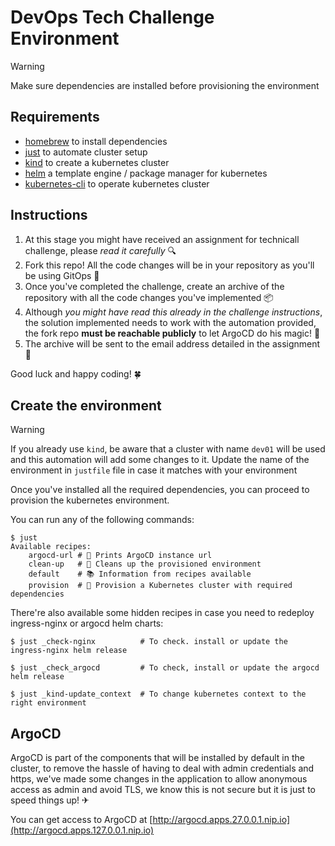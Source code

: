 # DevOps Tech Challenge Environment

> [!WARNING]
> Make sure dependencies are installed before provisioning the environment

## Requirements

- [homebrew](https://brew.sh/) to install dependencies
- [just](https://formulae.brew.sh/formula/just) to automate cluster setup
- [kind](https://formulae.brew.sh/formula/kind) to create a kubernetes cluster
- [helm](https://formulae.brew.sh/formula/helm) a template engine / package manager for kubernetes
- [kubernetes-cli](https://formulae.brew.sh/formula/kubernetes-cli) to operate kubernetes cluster

## Instructions

1. At this stage you might have received an assignment for technicall challenge, please *read it carefully* 🔍
2. Fork this repo! All the code changes will be in your repository as you'll be using GitOps 🧲
3. Once you've completed the challenge, create an archive of the repository with all the code changes you've implemented 📦
4. Although *you might have read this already in the challenge instructions*, the solution implemented needs to work with the automation provided, the fork repo **must be reachable publicly** to let ArgoCD do his magic! 🐙
5. The archive will be sent to the email address detailed in the assignment 📧

Good luck and happy coding! 🍀

## Create the environment

> [!WARNING]
> If you already use `kind`, be aware that a cluster with name `dev01` will be used and this automation will add some changes to it. Update the name of the environment in `justfile` file in case it matches with your environment


Once you've installed all the required dependencies, you can proceed to provision the kubernetes environment.

You can run any of the following commands:

```shell
$ just
Available recipes:
    argocd-url # 🐙 Prints ArgoCD instance url
    clean-up   # 🧻 Cleans up the provisioned environment
    default    # 📚 Information from recipes available
    provision  # 🚀 Provision a Kubernetes cluster with required dependencies
```

There're also available some hidden recipes in case you need to redeploy ingress-nginx or argocd helm charts:

```shell
$ just _check-nginx          # To check. install or update the ingress-nginx helm release

$ just _check_argocd         # To check, install or update the argocd helm release

$ just _kind-update_context  # To change kubernetes context to the right environment
```

## ArgoCD

ArgoCD is part of the components that will be installed by default in the cluster, to remove the hassle of having to deal with admin credentials and https, we've made some changes in the application to allow anonymous access as admin and avoid TLS, we know this is not secure but it is just to speed things up! ✈

You can get access to ArgoCD at [http://argocd.apps.27.0.0.1.nip.io](http://argocd.apps.127.0.0.1.nip.io)
